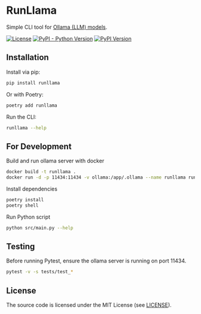 # RunLlama

Simple CLI tool for [Ollama (LLM) models](https://ollama.com/search).

[![License](https://img.shields.io/badge/License-MIT-blue.svg)](https://github.com/yandex/perforator/blob/main/LICENSE)
[![PyPI - Python Version](https://img.shields.io/pypi/pyversions/runllama?logo=pypi&style=flat&color=blue)](https://pypi.org/project/runllama/)
[![PyPI Version](https://img.shields.io/pypi/v/runllama.svg)](https://pypi.org/project/runllama/)

## Installation

Install via pip:

```bash
pip install runllama
```

Or with Poetry:

```bash
poetry add runllama
```

Run the CLI:

```bash
runllama --help
```

## For Development

Build and run ollama server with docker

```bash
docker build -t runllama .
docker run -d -p 11434:11434 -v ollama:/app/.ollama --name runllama runllama 
```

Install dependencies

```bash
poetry install
poetry shell
```

Run Python script

```bash
python src/main.py --help
```

## Testing

Before running Pytest, ensure the ollama server is running on port 11434.

```bash
pytest -v -s tests/test_*
```

## License

The source code is licensed under the MIT License (see [LICENSE](LICENSE)).
